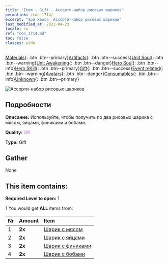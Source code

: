 ```yaml
---
title: "Item - Gift - Ассорти-набор рисовых шариков"
permalink: /con_1714/
excerpt: "Эра хаоса  Ассорти-набор рисовых шариков"
last_modified_at: 2021-04-23
locale: ru
ref: "con_1714.md"
toc: false
classes: wide
---
```

 [Materials](/ItemsRU/){: .btn .btn--primary}[Artifacts](/ItemsRU/Artifacts/){: .btn .btn--success}[Unit Soul](/ItemsRU/UnitSoul/){: .btn .btn--warning}[Unit Awakening](/ItemsRU/UnitAwakening/){: .btn .btn--danger}[Hero Soul](/ItemsRU/HeroSoul/){: .btn .btn--info}[Hero SKill](/ItemsRU/HeroSkill/){: .btn .btn--primary}[Gift](/ItemsRU/Gift/){: .btn .btn--success}[Event related](/ItemsRU/Events/){: .btn .btn--warning}[Avatars](/ItemsRU/Avatars/){: .btn .btn--danger}[Consumables](/ItemsRU/Consumables/){: .btn .btn--info}[Unknown](/ItemsRU/Unknown/){: .btn .btn--primary}

 ![Ассорти-набор рисовых шариков](/images/t/i_907330.png)

## Подробности
 **Описание:** Используйте, чтобы получить по два рисовых шарика с мясом, яйцами, финиками и бобами.

 **Quality:** <span style="color: #DA70D6">OK</span>

 **Type:** Gift

## Gather

  None

## This item contains:

 **Required Level to open:** 1

 1 You would get **ALL** items  from:

  | Nr | Amount |     Item    |
  |:---|:-------|:------------|
  | 1 |  **2x** | [Шарик с мясом](/ItemsRU/con_542/) |  | 
  | 2 |  **2x** | [Шарик с яйцами](/ItemsRU/con_543/) |  | 
  | 3 |  **2x** | [Шарик с финиками](/ItemsRU/con_544/) |  | 
  | 4 |  **2x** | [Шарик с бобами](/ItemsRU/con_545/) |  | 
